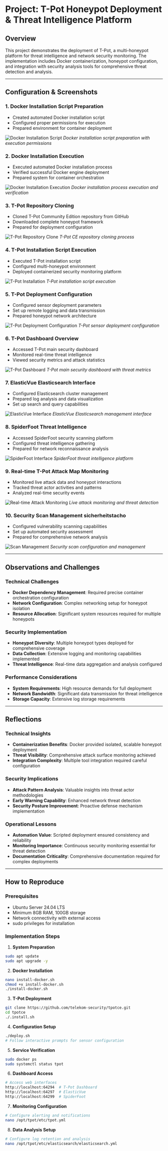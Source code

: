 # Project: T-Pot Honeypot Deployment & Threat Intelligence Platform

## Overview
This project demonstrates the deployment of T-Pot, a multi-honeypot platform for threat intelligence and network security monitoring. The implementation includes Docker containerization, honeypot configuration, and integration with security analysis tools for comprehensive threat detection and analysis.

---

## Configuration & Screenshots

### 1. Docker Installation Script Preparation
- Created automated Docker installation script
- Configured proper permissions for execution
- Prepared environment for container deployment

![Docker Installation Script](screenshots/docker-install-script.png)
*Docker installation script preparation with execution permissions*

### 2. Docker Installation Execution
- Executed automated Docker installation process
- Verified successful Docker engine deployment
- Prepared system for container orchestration

![Docker Installation Execution](screenshots/docker-install-execution.png)
*Docker installation process execution and verification*

### 3. T-Pot Repository Cloning
- Cloned T-Pot Community Edition repository from GitHub
- Downloaded complete honeypot framework
- Prepared for deployment configuration

![T-Pot Repository Clone](screenshots/tpot-repository-clone.png)
*T-Pot CE repository cloning process*

### 4. T-Pot Installation Script Execution
- Executed T-Pot installation script
- Configured multi-honeypot environment
- Deployed containerized security monitoring platform

![T-Pot Installation](screenshots/tpot-installation.png)
*T-Pot installation script execution*

### 5. T-Pot Deployment Configuration
- Configured sensor deployment parameters
- Set up remote logging and data transmission
- Prepared honeypot network architecture

![T-Pot Deployment Configuration](screenshots/tpot-deployment-config.png)
*T-Pot sensor deployment configuration*

### 6. T-Pot Dashboard Overview
- Accessed T-Pot main security dashboard
- Monitored real-time threat intelligence
- Viewed security metrics and attack statistics

![T-Pot Dashboard](screenshots/tpot-dashboard.png)
*T-Pot main security dashboard with threat metrics*

### 7. ElasticVue Elasticsearch Interface
- Configured Elasticsearch cluster management
- Prepared log analysis and data visualization
- Set up search and query capabilities

![ElasticVue Interface](screenshots/elasticvue-interface.png)
*ElasticVue Elasticsearch management interface*

### 8. SpiderFoot Threat Intelligence
- Accessed SpiderFoot security scanning platform
- Configured threat intelligence gathering
- Prepared for network reconnaissance analysis

![SpiderFoot Interface](screenshots/spiderfoot-interface.png)
*SpiderFoot threat intelligence platform*

### 9. Real-time T-Pot Attack Map Monitoring
- Monitored live attack data and honeypot interactions
- Tracked threat actor activities and patterns
- Analyzed real-time security events

![Real-time Attack Monitoring](screenshots/realtime-attack-monitoring.png)
*Live attack monitoring and threat detection*

### 10. Security Scan Management sicherheitstacho
- Configured vulnerability scanning capabilities
- Set up automated security assessment
- Prepared for comprehensive network analysis

![Scan Management](screenshots/scan-management.png)
*Security scan configuration and management*

---

## Observations and Challenges

### Technical Challenges
- **Docker Dependency Management**: Required precise container orchestration configuration
- **Network Configuration**: Complex networking setup for honeypot isolation
- **Resource Allocation**: Significant system resources required for multiple honeypots

### Security Implementation
- **Honeypot Diversity**: Multiple honeypot types deployed for comprehensive coverage
- **Data Collection**: Extensive logging and monitoring capabilities implemented
- **Threat Intelligence**: Real-time data aggregation and analysis configured

### Performance Considerations
- **System Requirements**: High resource demands for full deployment
- **Network Bandwidth**: Significant data transmission for threat intelligence
- **Storage Capacity**: Extensive log storage requirements

---

## Reflections

### Technical Insights
- **Containerization Benefits**: Docker provided isolated, scalable honeypot deployment
- **Threat Visibility**: Comprehensive attack surface monitoring achieved
- **Integration Complexity**: Multiple tool integration required careful configuration

### Security Implications
- **Attack Pattern Analysis**: Valuable insights into threat actor methodologies
- **Early Warning Capability**: Enhanced network threat detection
- **Security Posture Improvement**: Proactive defense mechanism implementation

### Operational Lessons
- **Automation Value**: Scripted deployment ensured consistency and reliability
- **Monitoring Importance**: Continuous security monitoring essential for threat detection
- **Documentation Criticality**: Comprehensive documentation required for complex deployments

---

## How to Reproduce

### Prerequisites
- Ubuntu Server 24.04 LTS
- Minimum 8GB RAM, 100GB storage
- Network connectivity with external access
- sudo privileges for installation

### Implementation Steps

1. **System Preparation**
```bash
sudo apt update
sudo apt upgrade -y
```

2. **Docker Installation**
```bash
nano install-docker.sh
chmod +x install-docker.sh
./install-docker.sh
```

3. **T-Pot Deployment**
```bash
git clone https://github.com/telekom-security/tpotce.git
cd tpotce
./.install.sh
```

4. **Configuration Setup**
```bash
./deploy.sh
# Follow interactive prompts for sensor configuration
```

5. **Service Verification**
```bash
sudo docker ps
sudo systemctl status tpot
```

6. **Dashboard Access**
```bash
# Access web interfaces
http://localhost:64294  # T-Pot Dashboard
http://localhost:64297  # ElasticVue
http://localhost:64299  # SpiderFoot
```

7. **Monitoring Configuration**
```bash
# Configure alerting and notifications
nano /opt/tpot/etc/tpot.yml
```

8. **Data Analysis Setup**
```bash
# Configure log retention and analysis
nano /opt/tpot/etc/elasticsearch/elasticsearch.yml
```